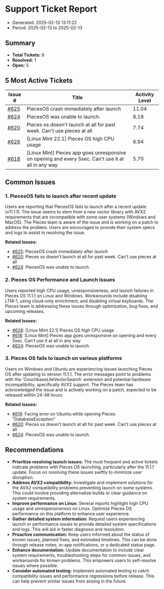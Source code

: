 # Support Ticket Report
- Generated: 2025-02-13 13:11:22
- Period: 2025-02-13 to 2025-02-13

## Summary
- **Total Tickets:** 6
- **Resolved:** 1
- **Open:** 5

## 5 Most Active Tickets
| Issue # | Title | Activity Level |
|---------|-------|----------------|
| [#625](https://github.com/pieces-app/support/issues/625) | PiecesOS crash immediately after launch | 11.04 |
| [#624](https://github.com/pieces-app/support/issues/624) | PiecesOS was unable to launch. | 8.18 |
| [#620](https://github.com/pieces-app/support/issues/620) | Pieces os doesn't launch at all for past week. Can't use pieces at all | 7.74 |
| [#626](https://github.com/pieces-app/support/issues/626) | [Linux Mint 22.1] Pieces OS high CPU usage | 6.94 |
| [#618](https://github.com/pieces-app/support/issues/618) | [Linux Mint] Pieces app goes unresponsive on opening and every 5sec. Can't use it at all in any way | 5.70 |

## Common Issues
### 1. PiecesOS fails to launch after recent update
Users are reporting that PiecesOS fails to launch after a recent update (v11.1.1). The issue seems to stem from a new vector library with AVX2 requirements that are incompatible with some user systems (Windows and MacOS). The Pieces team is aware of the issue and is working on a patch to address the problem. Users are encouraged to provide their system specs and logs to assist in resolving the issue.

**Related Issues:**
- [#625](https://github.com/pieces-app/support/issues/625): PiecesOS crash immediately after launch
- [#620](https://github.com/pieces-app/support/issues/620): Pieces os doesn't launch at all for past week. Can't use pieces at all
- [#624](https://github.com/pieces-app/support/issues/624): PiecesOS was unable to launch.

### 2. Pieces OS Performance and Launch Issues
Users reported high CPU usage, unresponsiveness, and launch failures in Pieces OS 11.1.1 on Linux and Windows. Workarounds include disabling LTM-1, using cloud-only enrichment, and disabling virtual keyboards. The Pieces team is addressing these issues through optimization, bug fixes, and upcoming releases.

**Related Issues:**
- [#626](https://github.com/pieces-app/support/issues/626): [Linux Mint 22.1] Pieces OS high CPU usage
- [#618](https://github.com/pieces-app/support/issues/618): [Linux Mint] Pieces app goes unresponsive on opening and every 5sec. Can't use it at all in any way
- [#624](https://github.com/pieces-app/support/issues/624): PiecesOS was unable to launch.

### 3. Pieces OS fails to launch on various platforms
Users on Windows and Ubuntu are experiencing issues launching Pieces OS after updating to version 11.1.1. The error messages point to problems with the 'CouchbaseLiteVectorSearch' extension and potential hardware incompatibility, specifically AVX2 support. The Pieces team has acknowledged the issue and is actively working on a patch, expected to be released within 24-48 hours.

**Related Issues:**
- [#619](https://github.com/pieces-app/support/issues/619): Facing error on Ubuntu while opening Pieces "DatabaseException"
- [#620](https://github.com/pieces-app/support/issues/620): Pieces os doesn't launch at all for past week. Can't use pieces at all
- [#624](https://github.com/pieces-app/support/issues/624): PiecesOS was unable to launch.


## Recommendations
- **Prioritize resolving launch issues:** The most frequent and active tickets indicate problems with Pieces OS launching, particularly after the 11.1.1 update. Focus on resolving these issues swiftly to minimize user disruption.
- **Address AVX2 compatibility:** Investigate and implement solutions for the AVX2 compatibility problems preventing launch on some systems. This could involve providing alternative builds or clear guidance on system requirements.
- **Improve performance on Linux:** Several reports highlight high CPU usage and unresponsiveness on Linux. Optimize Pieces OS performance on this platform to enhance user experience.
- **Gather detailed system information:**  Request users experiencing launch or performance issues to provide detailed system specifications and logs. This will aid in faster diagnosis and resolution.
- **Proactive communication:** Keep users informed about the status of known issues, planned fixes, and estimated timelines. This can be done through release notes, in-app notifications, or a dedicated status page.
- **Enhance documentation:** Update documentation to include clear system requirements, troubleshooting steps for common issues, and workarounds for known problems. This empowers users to self-resolve issues where possible.
- **Consider automated testing:** Implement automated testing to catch compatibility issues and performance regressions before release. This can help prevent similar issues from arising in the future.
